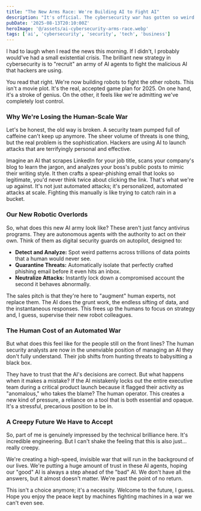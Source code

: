 ```yaml
---
title: "The New Arms Race: We're Building AI to Fight AI"
description: "It's official. The cybersecurity war has gotten so weird that we're now 'recruiting' AI agents to fight the AI tools used by hackers. This isn't sci-fi, it's the new, unsettling reality of our digital lives."
pubDate: '2025-08-13T20:10:00Z'
heroImage: '@/assets/ai-cybersecurity-arms-race.webp'
tags: ['ai', 'cybersecurity', 'security', 'tech', 'business']
---
```


I had to laugh when I read the news this morning. If I didn't, I probably would've had a small existential crisis. The brilliant new strategy in cybersecurity is to "recruit" an army of AI agents to fight the malicious AI that hackers are using.

You read that right. We're now building robots to fight the other robots. This isn't a movie plot. It's the real, accepted game plan for 2025. On one hand, it's a stroke of genius. On the other, it feels like we're admitting we've completely lost control.

### Why We're Losing the Human-Scale War

Let's be honest, the old way is broken. A security team pumped full of caffeine can't keep up anymore. The sheer volume of threats is one thing, but the real problem is the sophistication. Hackers are using AI to launch attacks that are terrifyingly personal and effective.

Imagine an AI that scrapes LinkedIn for your job title, scans your company's blog to learn the jargon, and analyzes your boss's public posts to mimic their writing style. It then crafts a spear-phishing email that looks so legitimate, you'd never think twice about clicking the link. That's what we're up against. It's not just automated attacks; it's personalized, automated attacks at scale. Fighting this manually is like trying to catch rain in a bucket.

### Our New Robotic Overlords

So, what does this new AI army look like? These aren't just fancy antivirus programs. They are autonomous agents with the authority to act on their own. Think of them as digital security guards on autopilot, designed to:

*   **Detect and Analyze:** Spot weird patterns across trillions of data points that a human would never see.
*   **Quarantine Threats:** Automatically isolate that perfectly crafted phishing email before it even hits an inbox.
*   **Neutralize Attacks:** Instantly lock down a compromised account the second it behaves abnormally.

The sales pitch is that they're here to "augment" human experts, not replace them. The AI does the grunt work, the endless sifting of data, and the instantaneous responses. This frees up the humans to focus on strategy and, I guess, supervise their new robot colleagues.

### The Human Cost of an Automated War

But what does this feel like for the people still on the front lines? The human security analysts are now in the unenviable position of managing an AI they don't fully understand. Their job shifts from hunting threats to babysitting a black box.

They have to trust that the AI's decisions are correct. But what happens when it makes a mistake? If the AI mistakenly locks out the entire executive team during a critical product launch because it flagged their activity as "anomalous," who takes the blame? The human operator. This creates a new kind of pressure, a reliance on a tool that is both essential and opaque. It's a stressful, precarious position to be in.

### A Creepy Future We Have to Accept

So, part of me is genuinely impressed by the technical brilliance here. It's incredible engineering. But I can't shake the feeling that this is also just... really creepy.

We're creating a high-speed, invisible war that will run in the background of our lives. We're putting a huge amount of trust in these AI agents, hoping our "good" AI is always a step ahead of the "bad" AI. We don't have all the answers, but it almost doesn't matter. We're past the point of no return.

This isn't a choice anymore; it's a necessity. Welcome to the future, I guess. Hope you enjoy the peace kept by machines fighting machines in a war we can't even see.
